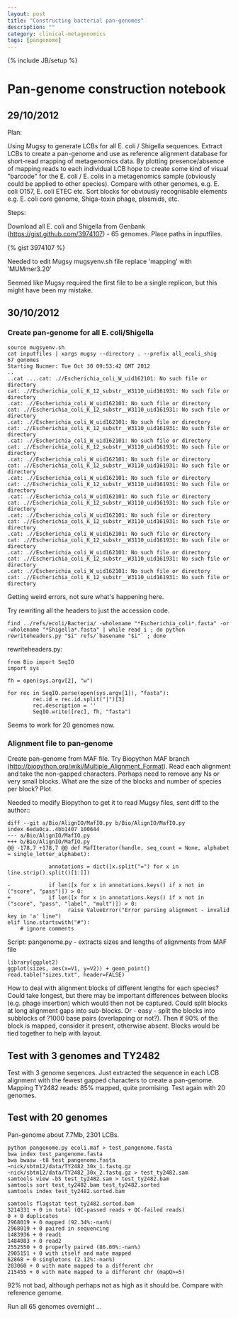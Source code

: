 ```yaml
---
layout: post
title: "Constructing bacterial pan-genomes"
description: ""
category: clinical-metagenomics
tags: [pangenome]
---
```

{% include JB/setup %}

# Pan-genome construction notebook

## 29/10/2012

Plan:

Using Mugsy to generate LCBs for all E. coli / Shigella sequences. Extract LCBs to create a pan-genome and use as reference alignment database for short-read mapping of metagenomics data. By plotting presence/absence of mapping reads to each individual LCB hope to create some kind of visual "barcode" for the E. coli / E. colis in a metagenomics sample (obviously could be applied to other species). Compare with other genomes, e.g. E. coli O157, E. coli ETEC etc. Sort blocks for obviously recognisable elements e.g. E. coli core genome, Shiga-toxin phage, plasmids, etc.

Steps:

Download all E. coli and Shigella from Genbank (https://gist.github.com/3974107) - 65 genomes. Place paths in inputfiles.

{% gist 3974107 %}

Needed to edit Mugsy mugsyenv.sh file replace 'mapping' with 'MUMmer3.20'

Seemed like Mugsy required the first file to be a single replicon, but this might have been my mistake.

## 30/10/2012

### Create pan-genome for all E. coli/Shigella

	source mugsyenv.sh
	cat inputfiles | xargs mugsy --directory . --prefix all_ecoli_shig
	67 genomes
	Starting Nucmer: Tue Oct 30 09:53:42 GMT 2012
	..
	..cat ....cat: .//Escherichia_coli_W_uid162101: No such file or directory
	cat: .//Escherichia_coli_K_12_substr__W3110_uid161931: No such file or directory
	.cat: .//Escherichia_coli_W_uid162101: No such file or directory
	cat: .//Escherichia_coli_K_12_substr__W3110_uid161931: No such file or directory
	.cat: .//Escherichia_coli_W_uid162101: No such file or directory
	cat: .//Escherichia_coli_K_12_substr__W3110_uid161931: No such file or directory
	.cat: .//Escherichia_coli_W_uid162101: No such file or directory
	cat: .//Escherichia_coli_K_12_substr__W3110_uid161931: No such file or directory
	.cat: .//Escherichia_coli_W_uid162101: No such file or directory
	cat: .//Escherichia_coli_K_12_substr__W3110_uid161931: No such file or directory
	.cat: .//Escherichia_coli_W_uid162101: No such file or directory
	cat: .//Escherichia_coli_K_12_substr__W3110_uid161931: No such file or directory
	.cat: .//Escherichia_coli_W_uid162101: No such file or directory
	cat: .//Escherichia_coli_K_12_substr__W3110_uid161931: No such file or directory
	.cat: .//Escherichia_coli_W_uid162101: No such file or directory
	cat: .//Escherichia_coli_K_12_substr__W3110_uid161931: No such file or directory
	.cat: .//Escherichia_coli_W_uid162101: No such file or directory
	cat: .//Escherichia_coli_K_12_substr__W3110_uid161931: No such file or directory
	.cat: .//Escherichia_coli_W_uid162101: No such file or directory
	cat: .//Escherichia_coli_K_12_substr__W3110_uid161931: No such file or directory
	.cat: .//Escherichia_coli_W_uid162101: No such file or directory
	cat: .//Escherichia_coli_K_12_substr__W3110_uid161931: No such file or directory

Getting weird errors, not sure what's happening here.

Try rewriting all the headers to just the accession code.

	find ../refs/ecoli/Bacteria/ -wholename "*Escherichia_coli*.fasta" -or -wholename "*Shigella*.fasta" | while read i ; do python rewriteheaders.py "$i" refs/`basename "$i"` ; done

rewriteheaders.py:

	from Bio import SeqIO
	import sys

	fh = open(sys.argv[2], "w")

	for rec in SeqIO.parse(open(sys.argv[1]), "fasta"):
        	rec.id = rec.id.split("|")[3]
	        rec.description = ''
        	SeqIO.write([rec], fh, "fasta")

Seems to work for 20 genomes now.

### Alignment file to pan-genome

Create pan-genome from MAF file. Try Biopython MAF branch (http://biopython.org/wiki/Multiple_Alignment_Format). Read each alignment and take the non-gapped characters. Perhaps need to remove any Ns or very small blocks. What are the size of the blocks and number of species per block? Plot.

Needed to modify Biopython to get it to read Mugsy files, sent diff to the author::

	diff --git a/Bio/AlignIO/MafIO.py b/Bio/AlignIO/MafIO.py
	index 6eda0ca..4bb1407 100644
	--- a/Bio/AlignIO/MafIO.py
	+++ b/Bio/AlignIO/MafIO.py
	@@ -178,7 +178,7 @@ def MafIterator(handle, seq_count = None, alphabet = single_letter_alphabet):

        	     annotations = dict([x.split("=") for x in line.strip().split()[1:]])

	-            if len([x for x in annotations.keys() if x not in ("score", "pass")]) > 0:
	+            if len([x for x in annotations.keys() if x not in ("score", "pass", "label", "mult")]) > 0:
	                   raise ValueError("Error parsing alignment - invalid key in 'a' line")
	elif line.startswith("#"):
		# ignore comments

Script: pangenome.py - extracts sizes and lengths of alignments from MAF file

	library(ggplot2)
	ggplot(sizes, aes(x=V1, y=V2)) + geom_point()
	read.table("sizes.txt", header=FALSE)

How to deal with alignment blocks of different lengths for each species? Could take longest, but there may be important differences between blocks (e.g. phage insertion) which would then not be captured. Could split blocks at long alignment gaps into sub-blocks. Or - easy - split the blocks into subblocks of ?1000 base pairs (overlapping or not?). Then if 90% of the block is mapped, consider it present, otherwise absent. Blocks would be tied together to help with layout.

## Test with 3 genomes and TY2482

Test with 3 genome seqences. Just extracted the sequence in each LCB alignment with the fewest gapped characters to create a pan-genome. Mapping TY2482 reads: 85% mapped, quite promising. Test again with 20 genomes.

## Test with 20 genomes

Pan-genome about 7.7Mb, 2301 LCBs.

	python pangenome.py ecoli.maf > test_pangenome.fasta
	bwa index test_pangenome.fasta
	bwa bwasw -t8 test_pangenome.fasta ~nick/sbtm12/data/TY2482_30x_1.fastq.gz ~nick/sbtm12/data/TY2482_30x_2.fastq.gz > test_ty2482.sam
	samtools view -bS test_ty2482.sam > test_ty2482.bam
	samtools sort test_ty2482.bam test_ty2482.sorted
	samtools index test_ty2482.sorted.bam

	samtools flagstat test_ty2482.sorted.bam
	3214331 + 0 in total (QC-passed reads + QC-failed reads)
	0 + 0 duplicates
	2968019 + 0 mapped (92.34%:-nan%)
	2968019 + 0 paired in sequencing
	1483936 + 0 read1
	1484083 + 0 read2
	2552550 + 0 properly paired (86.00%:-nan%)
	2905151 + 0 with itself and mate mapped
	62868 + 0 singletons (2.12%:-nan%)
	283060 + 0 with mate mapped to a different chr
	215455 + 0 with mate mapped to a different chr (mapQ>=5)

92% not bad, although perhaps not as high as it should be. Compare with reference genome.

Run all 65 genomes overnight ... 

